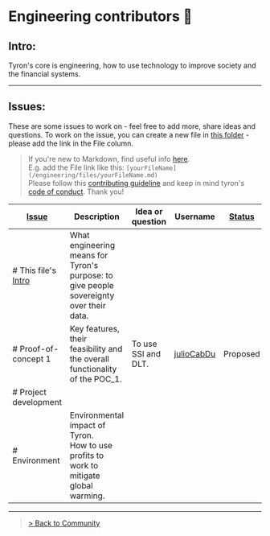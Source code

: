 # Engineering contributors :high_brightness:
## Intro:
Tyron's core is engineering, how to use technology to improve society and the financial systems.

---
## Issues:
These are some issues to work on - feel free to add more, share ideas and questions. To work on the issue, you can create a new file in [this folder](/engineering/files/README.md) - please add the link in the File column.

> If you're new to Markdown, find useful info [here](https://docs.microsoft.com/en-us/azure/devops/project/wiki/markdown-guidance?view=azure-devops).  
E.g. add the File link like this: ```[yourFileName](/engineering/files/yourFileName.md)```  
Please follow this [contributing guideline](/community/CONTRIBUTING.md) and keep in mind tyron's [code of conduct](/community/CODE_OF_CONDUCT.md). Thank you!

| [Issue](/community/CONTRIBUTING.md#issues-by-status)| Description | Idea or question | Username | [Status](/community/CONTRIBUTING.md#issues-by-status) | File |
|---|---|---|---|---|---|
|# This file's [Intro](#intro)| What engineering means for Tyron's purpose: to give people sovereignty over their data.|
|# Proof-of-concept 1| Key features, their feasibility and the overall functionality of the POC_1.| To use SSI and DLT.| [julioCabDu](https://github.com/julioCabDu)|Proposed| [POC_1](https://github.com/julioCabDu/didtyron/blob/master/engineering/files/POCs/POC_1.md).|
|# Project development|
|# Environment|Environmental impact of Tyron. <br/> How to use profits to work to mitigate global warming.| 

---

> <a href="/community"> > Back to Community </a>